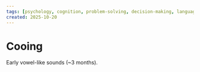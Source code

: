 ```yaml
---
tags: [psychology, cognition, problem-solving, decision-making, language, intelligence, testing, heuristics, bias]
created: 2025-10-20
---
```

# Cooing

Early vowel-like sounds (~3 months).
